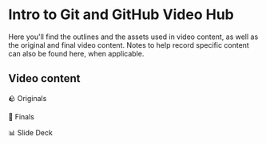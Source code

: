 <h1>
  <span class="headline">Intro to Git and GitHub</span>
  <span class="subhead">Video Hub</span>
</h1>

Here you'll find the outlines and the assets used in video content, as well as the original and final video content. Notes to help record specific content can also be found here, when applicable.

## Video content

🪨 Originals

💎 Finals

📊 Slide Deck
